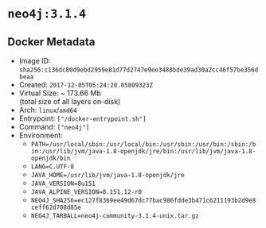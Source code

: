 # `neo4j:3.1.4`

## Docker Metadata

- Image ID: `sha256:c136dc80d9ebd2959e81d77d2747e9ee3488bde39ad30a2cc46f57be356dbeaa`
- Created: `2017-12-05T05:24:20.05809323Z`
- Virtual Size: ~ 173.66 Mb  
  (total size of all layers on-disk)
- Arch: `linux`/`amd64`
- Entrypoint: `["/docker-entrypoint.sh"]`
- Command: `["neo4j"]`
- Environment:
  - `PATH=/usr/local/sbin:/usr/local/bin:/usr/sbin:/usr/bin:/sbin:/bin:/usr/lib/jvm/java-1.8-openjdk/jre/bin:/usr/lib/jvm/java-1.8-openjdk/bin`
  - `LANG=C.UTF-8`
  - `JAVA_HOME=/usr/lib/jvm/java-1.8-openjdk/jre`
  - `JAVA_VERSION=8u151`
  - `JAVA_ALPINE_VERSION=8.151.12-r0`
  - `NEO4J_SHA256=ec127f8369ee49d67dc77bac986fdde3b471c6211193b2d9e8ceff62d708d85e`
  - `NEO4J_TARBALL=neo4j-community-3.1.4-unix.tar.gz`
